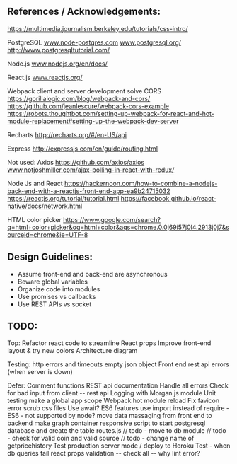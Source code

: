 
## References / Acknowledgements: 

https://multimedia.journalism.berkeley.edu/tutorials/css-intro/

PostgreSQL
www.node-postgres.com
www.postgresql.org/
http://www.postgresqltutorial.com/

Node.js
www.nodejs.org/en/docs/

React.js
www.reactjs.org/

Webpack client and server development solve CORS
https://gorillalogic.com/blog/webpack-and-cors/
https://github.com/jeanlescure/webpack-cors-example
https://robots.thoughtbot.com/setting-up-webpack-for-react-and-hot-module-replacement#setting-up-the-webpack-dev-server

Recharts 
http://recharts.org/#/en-US/api

Express
http://expressjs.com/en/guide/routing.html

Not used:
Axios
https://github.com/axios/axios
www.notjoshmiller.com/ajax-polling-in-react-with-redux/

Node Js and React
https://hackernoon.com/how-to-combine-a-nodejs-back-end-with-a-reactjs-front-end-app-ea9b24715032
https://reactjs.org/tutorial/tutorial.html
https://facebook.github.io/react-native/docs/network.html

HTML color picker
https://www.google.com/search?q=html+color+picker&oq=html+color&aqs=chrome.0.0j69i57j0l4.2913j0j7&sourceid=chrome&ie=UTF-8

## Design Guidelines:
* Assume front-end and back-end are asynchronous
* Beware global variables
* Organize code into modules
* Use promises vs callbacks 
* Use REST APIs vs socket


## TODO:
Top:
  Refactor react code to streamline
  React props
  Improve front-end layout & try new colors
  Architecture diagram


Testing:
  http errors and timeouts 
  empty json object 
  Front end rest api errors (when server is down)

Defer:
  Comment functions
  REST api documentation
  Handle all errors
  Check for bad input from client -- rest api
  Logging with Morgan js module
  Unit testing
  make a global app scope
  Webpack hot module reload
  Fix favicon error
  scrub css files
  Use await?  ES6 features
  use import instead of require - ES6 - not supported by node?
  move data massaging from front end to backend
  make graph container responsive
  script to start postgresql database and create the table
  routes.js
  // todo - move to db module
  // todo - check for valid coin and valid source
  // todo - change name of getpricehistory
  Test production server mode / deploy to Heroku
  Test - when db queries fail
  react props validation -- check all -- why lint error?